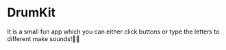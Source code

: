 # DrumKit
It is a small fun app which you can either click buttons or type the letters to different make sounds!🥁🎶
